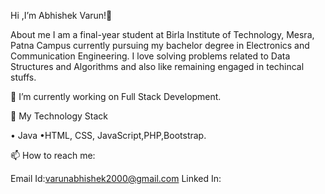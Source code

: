 Hi ,I’m Abhishek Varun!👋

About me
I am a final-year student at Birla Institute of Technology, Mesra, Patna Campus currently pursuing my bachelor degree in Electronics and Communication Engineering. I love solving problems related to Data Structures and Algorithms and also like remaining engaged in techincal stuffs.

🔭 I’m currently working on Full Stack Development.

🌴 My Technology Stack

• Java
•HTML, CSS, JavaScript,PHP,Bootstrap.

 📫 How to reach me:
 
 Email Id:varunabhishek2000@gmail.com
 Linked In:
